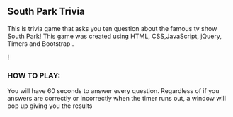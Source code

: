 ## South Park Trivia

This is trivia game that asks you ten question about the famous tv show South Park!
This game was created using HTML, CSS,JavaScript, jQuery, Timers and Bootstrap .

! [](./assets/images/Capture.jpg?)

### HOW TO PLAY:
You will have 60 seconds to answer every question.
Regardless of if you answers are correctly or incorrectly when the timer runs out, a window will pop up giving you 
the results

